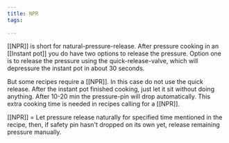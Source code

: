 ```yaml
---
title: NPR
tags:
  
---
```

[[NPR]] is short for natural-pressure-release. After pressure cooking in an [[Instant pot]] you do have two options to release the pressure. Option one is to release the pressure using the quick-release-valve, which will depressure the instant pot in about 30 seconds.

But some recipes require a [[NPR]]. In this case do not use the quick release. After the instant pot finished cooking, just let it sit without doing anything. After 10-20 min the pressure-pin will drop automatically. This extra cooking time is needed in recipes calling for a [[NPR]].

[[NPR]] = Let pressure release naturally for specified      time mentioned in the recipe, then, if safety pin hasn't dropped on its own yet, release remaining pressure manually.